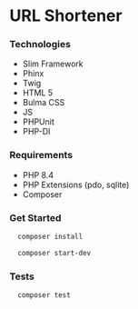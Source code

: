 # URL Shortener

### Technologies
* Slim Framework
* Phinx
* Twig
* HTML 5
* Bulma CSS
* JS
* PHPUnit
* PHP-DI

### Requirements
* PHP 8.4
* PHP Extensions (pdo, sqlite)
* Composer

### Get Started
```bash 
  composer install
```
```bash 
  composer start-dev
```
### Tests
```bash
  composer test
```
